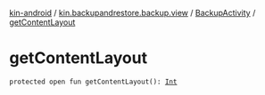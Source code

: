 [kin-android](../../index.md) / [kin.backupandrestore.backup.view](../index.md) / [BackupActivity](index.md) / [getContentLayout](./get-content-layout.md)

# getContentLayout

`protected open fun getContentLayout(): `[`Int`](https://kotlinlang.org/api/latest/jvm/stdlib/kotlin/-int/index.html)